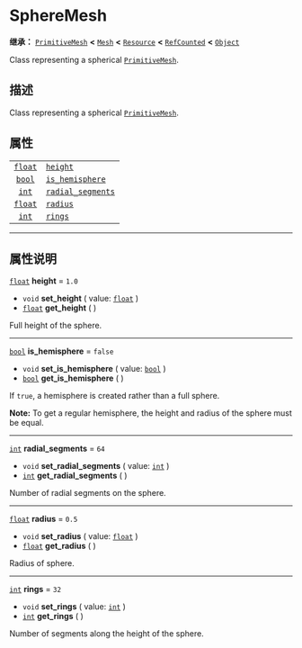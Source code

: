 <!-- ⚠ 请勿编辑本文件 ⚠ -->
<!-- 本文档使用脚本从 WeDot 引擎源码仓库生成。 -->
<!-- 生成脚本：https://github.com/WeDot-Engine/WeDot/tree/master/doc/tools/make_md.py； -->
<!-- 原文件：https://github.com/WeDot-Engine/WeDot/tree/master/doc/classes/SphereMesh.xml。 -->

<div id="_class_spheremesh"></div>

# SphereMesh

**继承：** [`PrimitiveMesh`](class_primitivemesh.md) **<** [`Mesh`](class_mesh.md) **<** [`Resource`](class_resource.md) **<** [`RefCounted`](class_refcounted.md) **<** [`Object`](class_object.md)

Class representing a spherical [`PrimitiveMesh`](class_primitivemesh.md).

## 描述

Class representing a spherical [`PrimitiveMesh`](class_primitivemesh.md).

## 属性

|||
|:-:|:--|
| [`float`](class_float.md) | [`height`](class_spheremesh.md#class_spheremesh_property_height)                   | ``1.0``   |
| [`bool`](class_bool.md)   | [`is_hemisphere`](class_spheremesh.md#class_spheremesh_property_is_hemisphere)     | ``false`` |
| [`int`](class_int.md)     | [`radial_segments`](class_spheremesh.md#class_spheremesh_property_radial_segments) | ``64``    |
| [`float`](class_float.md) | [`radius`](class_spheremesh.md#class_spheremesh_property_radius)                   | ``0.5``   |
| [`int`](class_int.md)     | [`rings`](class_spheremesh.md#class_spheremesh_property_rings)                     | ``32``    |

<!-- rst-class:: classref-section-separator -->

---

## 属性说明

<div id="_class_spheremesh_property_height"></div>

[`float`](class_float.md) **height** = ``1.0`` <div id="class_spheremesh_property_height"></div>

- `void` **set_height** ( value: [`float`](class_float.md) )
- [`float`](class_float.md) **get_height** ( )

Full height of the sphere.

<!-- rst-class:: classref-item-separator -->

---

<div id="_class_spheremesh_property_is_hemisphere"></div>

[`bool`](class_bool.md) **is_hemisphere** = ``false`` <div id="class_spheremesh_property_is_hemisphere"></div>

- `void` **set_is_hemisphere** ( value: [`bool`](class_bool.md) )
- [`bool`](class_bool.md) **get_is_hemisphere** ( )

If `true`, a hemisphere is created rather than a full sphere.

 **Note:** To get a regular hemisphere, the height and radius of the sphere must be equal.

<!-- rst-class:: classref-item-separator -->

---

<div id="_class_spheremesh_property_radial_segments"></div>

[`int`](class_int.md) **radial_segments** = ``64`` <div id="class_spheremesh_property_radial_segments"></div>

- `void` **set_radial_segments** ( value: [`int`](class_int.md) )
- [`int`](class_int.md) **get_radial_segments** ( )

Number of radial segments on the sphere.

<!-- rst-class:: classref-item-separator -->

---

<div id="_class_spheremesh_property_radius"></div>

[`float`](class_float.md) **radius** = ``0.5`` <div id="class_spheremesh_property_radius"></div>

- `void` **set_radius** ( value: [`float`](class_float.md) )
- [`float`](class_float.md) **get_radius** ( )

Radius of sphere.

<!-- rst-class:: classref-item-separator -->

---

<div id="_class_spheremesh_property_rings"></div>

[`int`](class_int.md) **rings** = ``32`` <div id="class_spheremesh_property_rings"></div>

- `void` **set_rings** ( value: [`int`](class_int.md) )
- [`int`](class_int.md) **get_rings** ( )

Number of segments along the height of the sphere.

[^virtual]: 本方法通常需要用户覆盖才能生效。
[^const]: 本方法无副作用，不会修改该实例的任何成员变量。
[^vararg]: 本方法除了能接受在此处描述的参数外，还能够继续接受任意数量的参数。
[^constructor]: 本方法用于构造某个类型。
[^static]: 调用本方法无需实例，可直接使用类名进行调用。
[^operator]: 本方法描述的是使用本类型作为左操作数的有效运算符。
[^bitfield]: 这个值是由下列位标志构成位掩码的整数。
[^void]: 无返回值。
